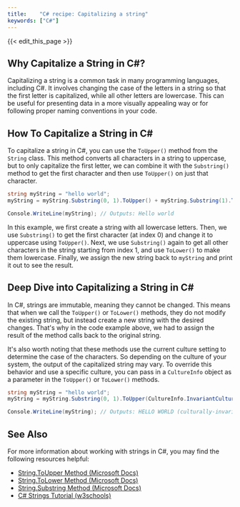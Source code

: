 ```yaml
---
title:    "C# recipe: Capitalizing a string"
keywords: ["C#"]
---
```


{{< edit_this_page >}}

## Why Capitalize a String in C#?

Capitalizing a string is a common task in many programming languages, including C#. It involves changing the case of the letters in a string so that the first letter is capitalized, while all other letters are lowercase. This can be useful for presenting data in a more visually appealing way or for following proper naming conventions in your code.

## How To Capitalize a String in C#

To capitalize a string in C#, you can use the `ToUpper()` method from the `String` class. This method converts all characters in a string to uppercase, but to only capitalize the first letter, we can combine it with the `Substring()` method to get the first character and then use `ToUpper()` on just that character.

```C#
string myString = "hello world";
myString = myString.Substring(0, 1).ToUpper() + myString.Substring(1).ToLower();

Console.WriteLine(myString); // Outputs: Hello world
```

In this example, we first create a string with all lowercase letters. Then, we use `Substring()` to get the first character (at index 0) and change it to uppercase using `ToUpper()`. Next, we use `Substring()` again to get all other characters in the string starting from index 1, and use `ToLower()` to make them lowercase. Finally, we assign the new string back to `myString` and print it out to see the result.

## Deep Dive into Capitalizing a String in C#

In C#, strings are immutable, meaning they cannot be changed. This means that when we call the `ToUpper()` or `ToLower()` methods, they do not modify the existing string, but instead create a new string with the desired changes. That's why in the code example above, we had to assign the result of the method calls back to the original string.

It's also worth noting that these methods use the current culture setting to determine the case of the characters. So depending on the culture of your system, the output of the capitalized string may vary. To override this behavior and use a specific culture, you can pass in a `CultureInfo` object as a parameter in the `ToUpper()` or `ToLower()` methods.

```C#
string myString = "hello world";
myString = myString.Substring(0, 1).ToUpper(CultureInfo.InvariantCulture) + myString.Substring(1).ToLower();

Console.WriteLine(myString); // Outputs: HELLO WORLD (culturally-invariant)
```

## See Also

For more information about working with strings in C#, you may find the following resources helpful:

- [String.ToUpper Method (Microsoft Docs)](https://docs.microsoft.com/en-us/dotnet/api/system.string.toupper)
- [String.ToLower Method (Microsoft Docs)](https://docs.microsoft.com/en-us/dotnet/api/system.string.tolower)
- [String.Substring Method (Microsoft Docs)](https://docs.microsoft.com/en-us/dotnet/api/system.string.substring)
- [C# Strings Tutorial (w3schools)](https://www.w3schools.com/cs/cs_strings.asp)